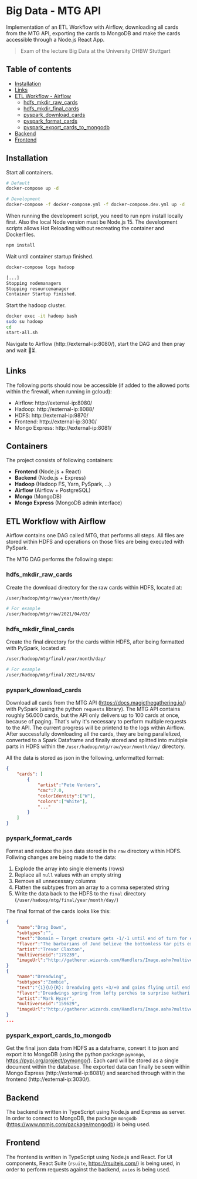 # Big Data - MTG API

Implementation of an ETL Workflow with Airflow, downloading all cards from the MTG API, exporting the cards to MongoDB and make the cards accessible through a Node.js React App.

> Exam of the lecture Big Data at the University DHBW Stuttgart

## Table of contents
- [Installation](#installation)
- [Links](#links)
- [ETL Workflow - Airflow](#etl-workflow-with-airflow)
    - [hdfs_mkdir_raw_cards](#hdfs_mkdir_raw_cards)
    - [hdfs_mkdir_final_cards](#hdfs_mkdir_final_cards)
    - [pyspark_download_cards](#pyspark_download_cards)
    - [pyspark_format_cards](#pyspark_format_cards)
    - [pyspark_export_cards_to_mongodb](#pyspark_export_cards_to_mongodb)
- [Backend](#backend)
- [Frontend](#frontend)

## Installation

Start all containers.

```bash
# Default
docker-compose up -d

# Development
docker-compose -f docker-compose.yml -f docker-compose.dev.yml up -d
```

When running the development script, you need to run npm install locally first. Also the local Node version must be Node.js 15. The development scripts allows Hot Reloading without recreating the container and Dockerfiles.

```bash
npm install
```

Wait until container startup finished.

```bash
docker-compose logs hadoop
```

```bash
[...]
Stopping nodemanagers
Stopping resourcemanager
Container Startup finished.
```

Start the hadoop cluster.

```bash
docker exec -it hadoop bash
sudo su hadoop
cd
start-all.sh
```

Navigate to Airflow (http://external-ip:8080/), start the DAG and then pray and wait :pray::hourglass_flowing_sand:.

## Links

The following ports should now be accessible (if added to the allowed ports within the firewall, when running in gcloud):

* Airflow: http://external-ip:8080/
* Hadoop: http://external-ip:8088/
* HDFS: http://external-ip:9870/
* Frontend: http://external-ip:3030/
* Mongo Express: http://external-ip:8081/

## Containers

The project consists of following containers:

* **Frontend** (Node.js + React)
* **Backend** (Node.js + Express)
* **Hadoop** (Hadoop FS, Yarn, PySpark, ...)
* **Airflow** (Airflow + PostgreSQL)
* **Mongo** (MongoDB)
* **Mongo Express** (MongoDB admin interface)

## ETL Workflow with Airflow

Airflow contains one DAG called MTG, that performs all steps. All files are stored within HDFS and operations on those files are being executed with PySpark.

The MTG DAG performs the following steps:

### hdfs_mkdir_raw_cards

Create the download directory for the raw cards within HDFS, located at:

```bash
/user/hadoop/mtg/raw/year/month/day/

# For example
/user/hadoop/mtg/raw/2021/04/03/
```

### hdfs_mkdir_final_cards

Create the final directory for the cards within HDFS, after being formatted with PySpark, located at:

```bash
/user/hadoop/mtg/final/year/month/day/

# For example
/user/hadoop/mtg/final/2021/04/03/
```

### pyspark_download_cards

Download all cards from the MTG API (https://docs.magicthegathering.io/) with PySpark (using the python `requests` library). The MTG API contains roughly 56.000 cards, but the API only delivers up to 100 cards at once, because of paging. That's why it's necessary to perform multiple requests to the API. The current progress will be printend to the logs within Airflow. After successfully downloading all the cards, they are being parallelized, converted to a Spark Dataframe and finally stored and splitted into multiple parts in HDFS within the `/user/hadoop/mtg/raw/year/month/day/` directory.

All the data is stored as json in the following, unformatted format:

```json
{
    "cards": [
        {
            "artist":"Pete Venters",
            "cmc":7.0,
            "colorIdentity":["W"],
            "colors":["White"],
            "..."
        }
    ]
}
```

### pyspark_format_cards

Format and reduce the json data stored in the `raw` directory within HDFS. Follwing changes are being made to the data:

1. Explode the array into single elements (rows)
2. Replace all `null` values with an empty string
3. Remove all unnecessary columns
4. Flatten the subtypes from an array to a comma seperated string
5. Write the data back to the HDFS to the `final` directory (`/user/hadoop/mtg/final/year/month/day/`)

The final format of the cards looks like this:

```json
{
    "name":"Drag Down",
    "subtypes":"",
    "text":"Domain — Target creature gets -1/-1 until end of turn for each basic land type among lands you control.",
    "flavor":"The barbarians of Jund believe the bottomless tar pits extend forever into other, darker worlds.",
    "artist":"Trevor Claxton",
    "multiverseid":"179239",
    "imageUrl":"http://gatherer.wizards.com/Handlers/Image.ashx?multiverseid=179239&type=card"
}
{
    "name":"Dreadwing",
    "subtypes":"Zombie",
    "text":"{1}{U}{R}: Dreadwing gets +3/+0 and gains flying until end of turn.",
    "flavor":"Dreadwings spring from lofty perches to surprise kathari in midflight. They smother their prey and then consume it as they glide gently toward the ground.",
    "artist":"Mark Hyzer",
    "multiverseid":"159629",
    "imageUrl":"http://gatherer.wizards.com/Handlers/Image.ashx?multiverseid=159629&type=card"
}
...
```

### pyspark_export_cards_to_mongodb

Get the final json data from HDFS as a dataframe, convert it to json and export it to MongoDB (using the python package `pymongo`, https://pypi.org/project/pymongo/). Each card will be stored as a single document within the database. The exported data can finally be seen within Mongo Express (http://external-ip:8081/) and searched through within the frontend (http://external-ip:3030/).

## Backend

The backend is written in TypeScript using Node.js and Express as server. In order to connect to MongoDB, the package `mongodb` (https://www.npmjs.com/package/mongodb) is being used.

## Frontend

The frontend is written in TypeScript using Node.js and React. For UI components, React Suite (`rsuite`, https://rsuitejs.com/) is being used, in order to perform requests against the backend, `axios` is being used.
